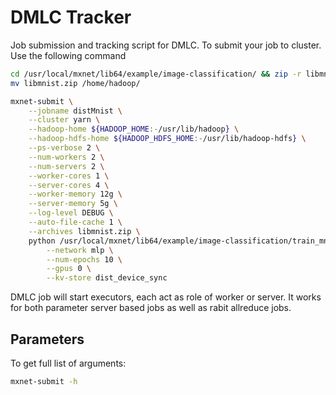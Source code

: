 DMLC Tracker
============
Job submission and tracking script for DMLC. To submit your job to cluster.
Use the following command

```bash
cd /usr/local/mxnet/lib64/example/image-classification/ && zip -r libmnist common/ symbols/
mv libmnist.zip /home/hadoop/

mxnet-submit \
    --jobname distMnist \
    --cluster yarn \
    --hadoop-home ${HADOOP_HOME:-/usr/lib/hadoop} \
    --hadoop-hdfs-home ${HADOOP_HDFS_HOME:-/usr/lib/hadoop-hdfs} \
    --ps-verbose 2 \
    --num-workers 2 \
    --num-servers 2 \
    --worker-cores 1 \
    --server-cores 4 \
    --worker-memory 12g \
    --server-memory 5g \
    --log-level DEBUG \
    --auto-file-cache 1 \
    --archives libmnist.zip \
    python /usr/local/mxnet/lib64/example/image-classification/train_mnist.py \
        --network mlp \
        --num-epochs 10 \
        --gpus 0 \
        --kv-store dist_device_sync
```

DMLC job will start executors, each act as role of worker or server.
It works for both parameter server based jobs as well as rabit allreduce jobs.

Parameters
----------
To get full list of arguments:
```bash
mxnet-submit -h
```